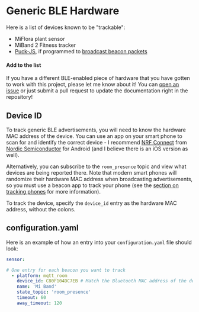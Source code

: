 # Generic BLE Hardware
Here is a list of devices known to be "trackable":
* MiFlora plant sensor
* MiBand 2 Fitness tracker
* [Puck-JS](https://www.espruino.com/Puck.js), if programmed to [broadcast beacon packets](https://gist.github.com/jptrsn/d6cb9b9cdbcd41f3500708f8b694cad2 "An example project to broadcast iBeacon packets")

#### Add to the list
If you have a different BLE-enabled piece of hardware that you have gotten to work with this project, please let me know about it! You can [open an issue](https://github.com/jptrsn/ESP32-mqtt-room/issues/new) or just submit a pull request to update the documentation right in the repository!

## Device ID
To track generic BLE advertisements, you will need to know the hardware MAC address of the device. You can use an app on your smart phone to scan for and identify the correct device - I recommend [NRF Connect](https://play.google.com/store/apps/details?id=no.nordicsemi.android.mcp) from [Nordic Semiconductor](https://play.google.com/store/apps/dev?id=7265678888812659353) for Android (and I believe there is an iOS version as well).

Alternatively, you can subscribe to the `room_presence` topic and view what devices are being reported there. Note that modern smart phones will randomize their hardware MAC address when broadcasting advertisements, so you must use a beacon app to track your phone (see the [section on tracking phones](./android) for more information).

To track the device, specify the `device_id` entry as the hardware MAC address, without the colons.

## configuration.yaml
Here is an example of how an entry into your `configuration.yaml` file should look:
```yaml
sensor:

# One entry for each beacon you want to track
  - platform: mqtt_room
    device_id: C80F104DC7EB # Match the Bluetooth MAC address of the device
    name: 'Mi Band'
    state_topic: 'room_presence'
    timeout: 60
    away_timeout: 120
```
